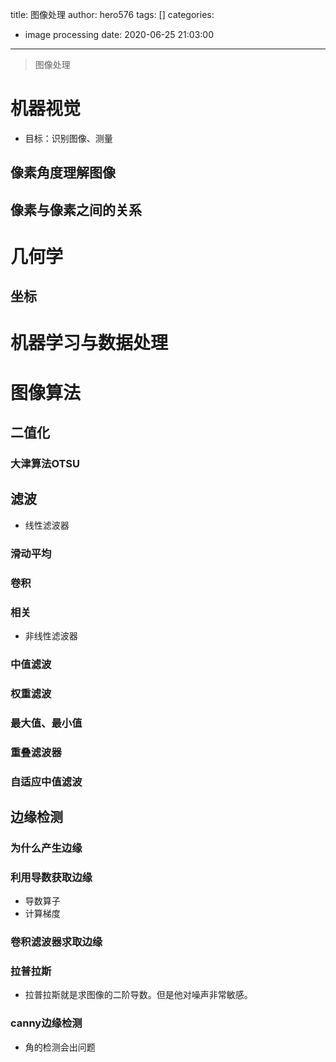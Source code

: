 title: 图像处理
author: hero576
tags: []
categories:
  - image processing
date: 2020-06-25 21:03:00
---
> 图像处理
<!--more-->

# 机器视觉
- 目标：识别图像、测量

## 像素角度理解图像
## 像素与像素之间的关系

# 几何学
## 坐标

# 机器学习与数据处理


# 图像算法
## 二值化
### 大津算法OTSU

## 滤波
- 线性滤波器
### 滑动平均
### 卷积
### 相关
- 非线性滤波器
### 中值滤波
### 权重滤波
### 最大值、最小值
### 重叠滤波器
### 自适应中值滤波

## 边缘检测
### 为什么产生边缘
### 利用导数获取边缘
- 导数算子
- 计算梯度
### 卷积滤波器求取边缘
### 拉普拉斯
- 拉普拉斯就是求图像的二阶导数。但是他对噪声非常敏感。
### canny边缘检测
- 角的检测会出问题






